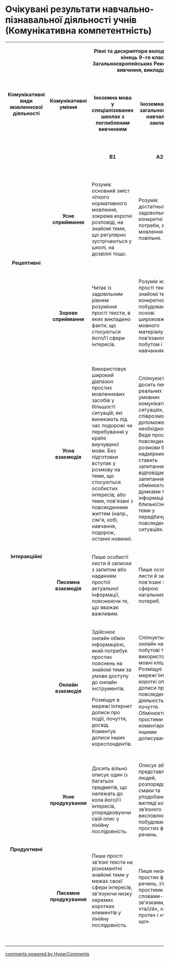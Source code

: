 <div id="hypercomments_widget" class="js-hypercomments-widget invisible"></div>

# Очікувані результати навчально-пізнавальної діяльності учнів (Комунікативна компетентність)

<table style="max-width: 770px!important;">
<tbody>
<tr>
<td style="width: 75px; text-align: center;" rowspan="3">
<p><strong>Комунікативні види мовленнєвої діяльності</strong></p>
</td>
<td style="width: 107px; text-align: center;" rowspan="3">
<p><strong>Комунікативні уміння</strong></p>
</td>
<td style="width: 434px; text-align: center;" colspan="3">
<p><strong>Рівні та дескриптори володіння іноземною мовою на кінець 9-го класу відповідно до Загальноєвропейських Рекомендацій з мовної освіти: вивчення, викладання, оцінювання</strong></p>
</td>
</tr>
<tr>
<td style="width: 147px; text-align: center;">
<p><strong>Іноземна мова у спеціалізованих школах з поглибленим вивченням</strong></p>
</td>
<td style="width: 149px; text-align: center;">
<p><strong>Іноземна мова у загальноосвітніх навчальних закладах</strong></p>
</td>
<td style="width: 138px; text-align: center;">
<p><strong>Іноземна мова як друга у спеціалізованих школах з поглибленим вивченням та у загальноосвітніх навчальних закладах</strong></p>
</td>
</tr>
<tr>
<td style="width: 147px; text-align: center;">
<p><strong>В1</strong></p>
</td>
<td style="width: 149px; text-align: center;">
<p><strong>А2</strong><strong>+</strong></p>
</td>
<td style="width: 138px; text-align: center;">
<p><strong>А2</strong></p>
</td>
</tr>
<tr>
<td style="width: 75px; text-align: center;" rowspan="2">
<p><strong>Рецептивні</strong></p>
</td>
<td style="width: 107px; text-align: center;">
<p><strong>Усне сприймання</strong></p>
</td>
<td style="width: 147px;">
<p>Розуміє основний зміст чіткого нормативного мовлення, зокрема короткі розповіді, на знайомі теми, що регулярно зустрічаються у школі, на дозвіллі тощо.</p>
</td>
<td style="width: 149px;">
<p>Розуміє достатньо, щоб задовольнити конкретні потреби, якщо мовлення чітке й повільне.</p>
</td>
<td style="width: 138px;">
<p>Розуміє фрази та вирази, що належать до сфер найближчих пріоритетів (напр., елементарна особиста інформація про сім&rsquo;ю, &nbsp;покупки, місцеву географію), якщо мовлення чітке й повільне.</p>
</td>
</tr>
<tr>
<td style="width: 107px; text-align: center;">
<p><strong>Зорове сприймання</strong></p>
</td>
<td style="width: 147px;">
<p>Читає із задовільним рівнем розуміння прості тексти, в яких викладено факти, що стосуються його/її сфери інтересів.</p>
</td>
<td style="width: 149px;">
<p>Розуміє короткі прості тексти на знайомі теми конкретного типу, побудовані на основі широковживаного мовного матеріалу, пов&rsquo;язаного з побутом і навчанням.</p>
</td>
<td style="width: 138px;">
<p>Розуміє короткі прості тексти, що містять широковживану лексику, зокрема й інтернаціональні слова.</p>
</td>
</tr>
<tr>
<td style="width: 75px; text-align: center;" rowspan="3">
<p><strong>Інтеракційні</strong></p>
</td>
<td style="width: 107px; text-align: center;">
<p><strong>Усна взаємодія</strong></p>
</td>
<td style="width: 147px;">
<p>Використовує широкий діапазон простих мовленнєвих засобів у більшості ситуацій, які виникають під час подорожі чи перебування у країні виучуваної мови. Без підготовки вступає у розмову на теми, що стосуються особистих інтересів, або теми, пов'язані з повсякденним життям (напр., сім'я, хобі, навчання, подорож, останні новини).</p>
</td>
<td style="width: 149px;">
<p>Спілкуюється досить легко у реальних та умовних комунікативних ситуаціях, якщо співрозмовник допоможе в разі необхідності. Веде прості повсякденні розмови без надмірних зусиль; ставить запитання і відповідає на запитання, обмінюється думками та інформацією на близькі/знайомі теми у передбачуваних повсякденних ситуаціях.</p>
</td>
<td style="width: 138px;">
<p>Спілкується, виконуючи прості звичні завдання, що вимагають простого і прямого обміну інформацією на знайомі та звичні теми, що стосуються навчання і дозвілля. Здійснює дуже короткі соціальні контакти, проте рідко здатний зрозуміти достатньо, щоб підтримати розмову або виступати її ініціатором.</p>
</td>
</tr>
<tr>
<td style="width: 107px; text-align: center;">
<p><strong>Писемна взаємодія</strong></p>
</td>
<td style="width: 147px;">
<p>Пише особисті листи й записки з запитом або наданням простої актуальної інформації, пояснюючи те, що вважає важливим.</p>
</td>
<td style="width: 149px;">
<p>Пише особисті листи й записки, пов'язані зі сферою нагальних потереб.</p>
</td>
<td style="width: 138px;">
<p>Пише короткі прості записки, пов'язані зі сферою нагальних потреб.</p>
</td>
</tr>
<tr>
<td style="width: 107px; text-align: center;">
<p><strong>Онлайн взаємодія</strong></p>
</td>
<td style="width: 147px;">
<p>Здійснює онлайн обмін інформацією, який потребує простих пояснень на знайомі теми за умови доступу до онлайн інструментів.</p>
<p>Розміщує в мережі Інтернет дописи про події, почуття, досвід. Коментує дописи інших кореспондентів.</p>
</td>
<td style="width: 149px;">
<p>Спілкується онлайн на побутові теми, використовуючи мовні кліше. Розміщує в мережі Інтернет короткі описові дописи про повсякденну діяльність та почуття. Обмінюється простими коментарями з іншими дописувачами.&nbsp; &nbsp;</p>
</td>
<td style="width: 138px;">
<p>Здійснює спілкування у соціальних мережах на елементарному рівні. Дописує онлайн про свої почуття та діяльність, використовуючи мовні кліше. Реагує на коментарі інших кореспондентів словами подяки або вибачення.</p>
</td>
</tr>
<tr>
<td style="width: 75px; text-align: center;" rowspan="2">
<p><strong>Продуктивні</strong></p>
</td>
<td style="width: 107px; text-align: center;">
<p><strong>Усне продукування</strong></p>
</td>
<td style="width: 147px;">
<p>Досить вільно описує один із багатьох предметів, що належать до кола його/її інтересів, упорядковуючи свій опис у лінійну послідовність.</p>
</td>
<td style="width: 149px;">
<p>Описує або представляє людей, розпорядок дня, смаки та уподобання у вигляді короткого зв&rsquo;язного висловлювання, побудованого з простих фраз та речень.</p>
</td>
<td style="width: 138px;">
<p>Описує або представляє людей, розпорядок дня, смаки та уподобання у вигляді короткого зв&rsquo;язного висловлювання, побудованого з простих фраз та речень.</p>
</td>
</tr>
<tr>
<td style="width: 107px; text-align: center;">
<p><strong>Писемне продукування</strong></p>
</td>
<td style="width: 147px;">
<p>Пише прості зв'язні тексти на різноманітні знайомі теми у межах своєї сфери інтересів, зв'язуючи низку окремих коротких елементів у лінійну послідовність.</p>
<p>&nbsp;</p>
</td>
<td style="width: 149px;">
<p>Пише низку простих фраз і речень, з&rsquo;єднаних простими словами-зв'язками, напр., &laquo;та/і/й&raquo;, &laquo;але/проте&raquo; і &laquo;тому, що&raquo;.</p>
</td>
<td style="width: 138px;">
<p>Пише низку простих фраз і речень, з&rsquo;єднаних простими словами-зв'язками, напр., &laquo;та/і/й&raquo;, &laquo;але/проте&raquo; і &laquo;тому, що&raquo;.</p>
</td>
</tr>
</tbody>
</table>


<div class="js-hypercomments-container">
<a href="http://hypercomments.com" class="hc-link" title="comments widget">comments powered by HyperComments</a>
</div>